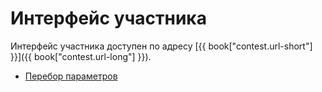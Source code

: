 # Интерфейс участника

Интерфейс участника доступен по адресу [{{ book["contest.url-short"] }}]({{ book["contest.url-long"] }}).

  - [Перебор параметров][params_sweeping]
 

[params_sweeping]: "./params.md" "Перебор параметров"